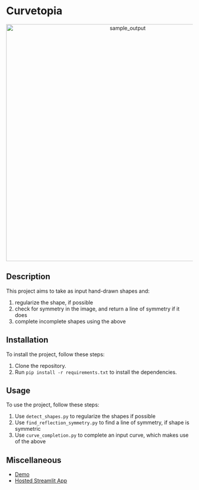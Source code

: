 # Curvetopia

<div align="center">
  <img width="640" alt="sample_output" src="https://github.com/gurveervirk/adobe-gensolve-2024/blob/main/misc-outputs/curvetopia.png">
</div>

## Description

This project aims to take as input hand-drawn shapes and:

1. regularize the shape, if possible
2. check for symmetry in the image, and return a line of symmetry if it does
3. complete incomplete shapes using the above

## Installation

To install the project, follow these steps:

1. Clone the repository.
2. Run `pip install -r requirements.txt` to install the dependencies.

## Usage

To use the project, follow these steps:

1. Use `detect_shapes.py` to regularize the shapes if possible
2. Use `find_reflection_symmetry.py` to find a line of symmetry, if shape is symmetric
3. Use `curve_completion.py` to complete an input curve, which makes use of the above

## Miscellaneous

- [Demo](https://youtu.be/YcmWPHTnhBQ)
- [Hosted Streamlit App]()